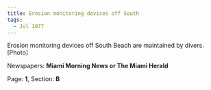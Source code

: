 ```yaml
---  
title: Erosion monitoring devices off South  
tags:  
  - Jul 1977  
---  
```

  
Erosion monitoring devices off South Beach are maintained by divers. [Photo]  
  
Newspapers: **Miami Morning News or The Miami Herald**  
  
Page: **1**, Section: **B** 
